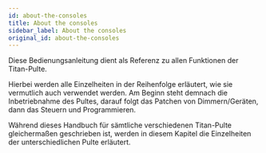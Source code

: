 ```yaml
---
id: about-the-consoles
title: About the consoles
sidebar_label: About the consoles
original_id: about-the-consoles
---
```


Diese Bedienungsanleitung dient als Referenz zu allen Funktionen der
Titan-Pulte.

Hierbei werden alle Einzelheiten in der Reihenfolge erläutert, wie sie
vermutlich auch verwendet werden. Am Beginn steht demnach die
Inbetriebnahme des Pultes, darauf folgt das Patchen von Dimmern/Geräten,
dann das Steuern und Programmieren.

Während dieses Handbuch für sämtliche verschiedenen Titan-Pulte
gleichermaßen geschrieben ist, werden in diesem Kapitel die Einzelheiten
der unterschiedlichen Pulte erläutert.


